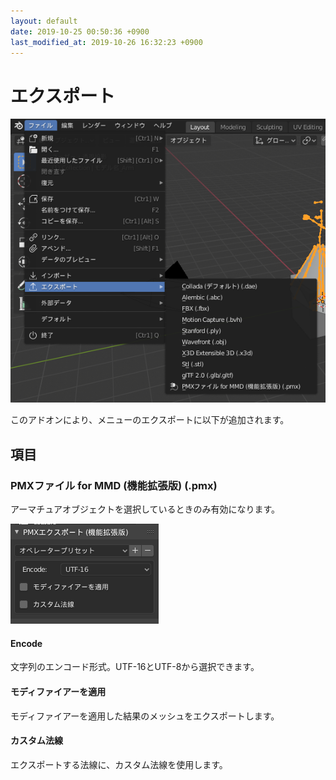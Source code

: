 ```yaml
---
layout: default
date: 2019-10-25 00:50:36 +0900
last_modified_at: 2019-10-26 16:32:23 +0900
---
```

# エクスポート
![エクスポートメニュー](/assets/image/features/UI_manual_export.png)

このアドオンにより、メニューのエクスポートに以下が追加されます。

## 項目

### PMXファイル for MMD (機能拡張版) (.pmx)
アーマチュアオブジェクトを選択しているときのみ有効になります。

![エクスポートパラメータ](/assets/image/features/UI_manual_exporter_parameters.png)

#### Encode
文字列のエンコード形式。UTF-16とUTF-8から選択できます。

#### モディファイアーを適用
モディファイアーを適用した結果のメッシュをエクスポートします。

#### カスタム法線
エクスポートする法線に、カスタム法線を使用します。
